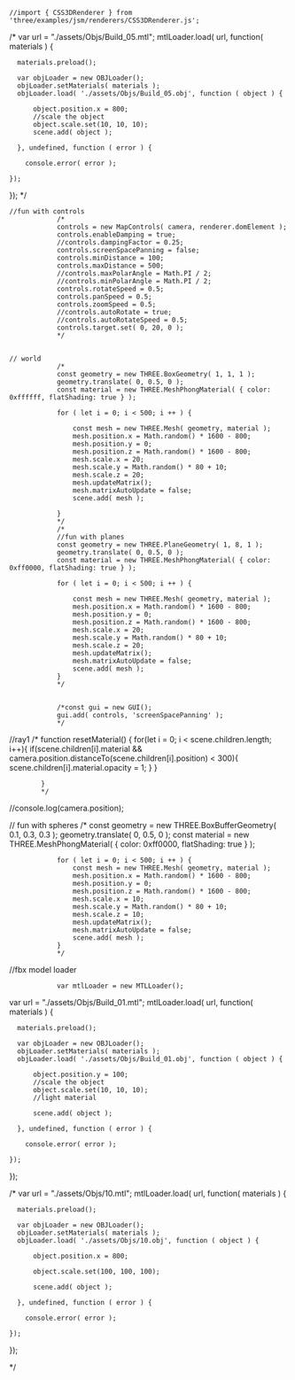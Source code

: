 	//import { CSS3DRenderer } from 'three/examples/jsm/renderers/CSS3DRenderer.js';
	
/*
  var url = "./assets/Objs/Build_05.mtl";
  mtlLoader.load( url, function( materials ) {
  
	  materials.preload();
  
	  var objLoader = new OBJLoader();
	  objLoader.setMaterials( materials );
	  objLoader.load( './assets/Objs/Build_05.obj', function ( object ) {
  
		  object.position.x = 800;
		  //scale the object
		  object.scale.set(10, 10, 10);
		  scene.add( object );
  
	  }, undefined, function ( error ) {
  
		console.error( error );
	
	});
  
  });
  */



	//fun with controls
				/*
				controls = new MapControls( camera, renderer.domElement );
				controls.enableDamping = true;
				//controls.dampingFactor = 0.25;
				controls.screenSpacePanning = false;
				controls.minDistance = 100;
				controls.maxDistance = 500;
				//controls.maxPolarAngle = Math.PI / 2;
				//controls.minPolarAngle = Math.PI / 2;
				controls.rotateSpeed = 0.5;
				controls.panSpeed = 0.5;
				controls.zoomSpeed = 0.5;
				//controls.autoRotate = true;
				//controls.autoRotateSpeed = 0.5;
				controls.target.set( 0, 20, 0 );
				*/


	// world
				/* 
				const geometry = new THREE.BoxGeometry( 1, 1, 1 );
				geometry.translate( 0, 0.5, 0 );
				const material = new THREE.MeshPhongMaterial( { color: 0xffffff, flatShading: true } );

				for ( let i = 0; i < 500; i ++ ) {

					const mesh = new THREE.Mesh( geometry, material );
					mesh.position.x = Math.random() * 1600 - 800;
					mesh.position.y = 0;
					mesh.position.z = Math.random() * 1600 - 800;
					mesh.scale.x = 20;
					mesh.scale.y = Math.random() * 80 + 10;
					mesh.scale.z = 20;
					mesh.updateMatrix();
					mesh.matrixAutoUpdate = false;
					scene.add( mesh );

				}
				*/
				/*
				//fun with planes
				const geometry = new THREE.PlaneGeometry( 1, 8, 1 );
				geometry.translate( 0, 0.5, 0 );
				const material = new THREE.MeshPhongMaterial( { color: 0xff0000, flatShading: true } );

				for ( let i = 0; i < 500; i ++ ) {

					const mesh = new THREE.Mesh( geometry, material );
					mesh.position.x = Math.random() * 1600 - 800;
					mesh.position.y = 0;
					mesh.position.z = Math.random() * 1600 - 800;
					mesh.scale.x = 20;
					mesh.scale.y = Math.random() * 80 + 10;
					mesh.scale.z = 20;
					mesh.updateMatrix();
					mesh.matrixAutoUpdate = false;
					scene.add( mesh );
				}
				*/


				/*const gui = new GUI();
				gui.add( controls, 'screenSpacePanning' );
				*/



//ray1
			/*
			function resetMaterial() {
				for(let i = 0; i < scene.children.length; i++){
					if(scene.children[i].material && camera.position.distanceTo(scene.children[i].position) < 300){
						scene.children[i].material.opacity = 1;
					}
				}

			}
			*/


//console.log(camera.position);






// fun with spheres	
				/*
				const geometry = new THREE.BoxBufferGeometry( 0.1, 0.3, 0.3 );
				geometry.translate( 0, 0.5, 0 );
				const material = new THREE.MeshPhongMaterial( { color: 0xff0000, flatShading: true } );

				for ( let i = 0; i < 500; i ++ ) {	
					const mesh = new THREE.Mesh( geometry, material );
					mesh.position.x = Math.random() * 1600 - 800;
					mesh.position.y = 0;
					mesh.position.z = Math.random() * 1600 - 800;
					mesh.scale.x = 10;
					mesh.scale.y = Math.random() * 80 + 10;
					mesh.scale.z = 10;
					mesh.updateMatrix();
					mesh.matrixAutoUpdate = false;
					scene.add( mesh );
				}
				*/







//fbx model loader

				var mtlLoader = new MTLLoader();
 
  var url = "./assets/Objs/Build_01.mtl";
  mtlLoader.load( url, function( materials ) {
  
	  materials.preload();
  
	  var objLoader = new OBJLoader();
	  objLoader.setMaterials( materials );
	  objLoader.load( './assets/Objs/Build_01.obj', function ( object ) {
  
		  object.position.y = 100;
		  //scale the object
		  object.scale.set(10, 10, 10);
		  //light material 

		  scene.add( object );
  
	  }, undefined, function ( error ) {
  
		console.error( error );
	
	});
  
  });

/*
  var url = "./assets/Objs/10.mtl";
  mtlLoader.load( url, function( materials ) {
  
	  materials.preload();
  
	  var objLoader = new OBJLoader();
	  objLoader.setMaterials( materials );
	  objLoader.load( './assets/Objs/10.obj', function ( object ) {
  
		  object.position.x = 800;
		  
		  object.scale.set(100, 100, 100);
		  
		  scene.add( object );
  
	  }, undefined, function ( error ) {
  
		console.error( error );
	
	});
  
  });

 */